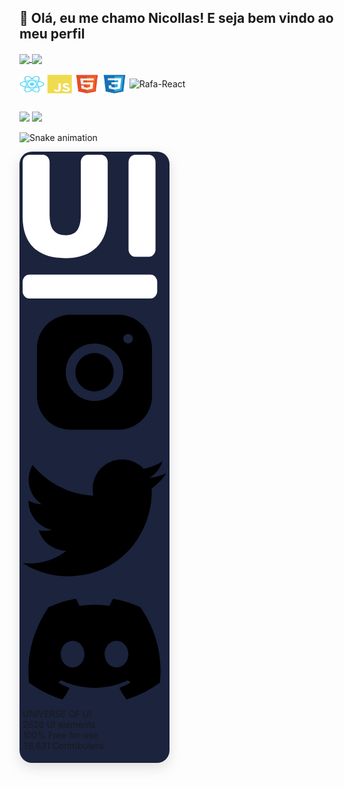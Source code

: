 ## 👋 Olá, eu me chamo Nicollas! E seja bem vindo ao meu perfil

<a href="https://github.com/anuraghazra">
  <img height=200 align="center" src="https://github-readme-stats.vercel.app/api?username=NicollasLuz&show_icons=true&rank_icon=github&theme=tokyonight" />
</a>
<a href="https://github.com/anuraghazra/convoychat">
  <img height=200 align="center" src="https://github-readme-stats.vercel.app/api/top-langs?username=NicollasLuz&layout=compact&langs_count=8&card_width=320&theme=tokyonight" />
</a>

<div style="display: inline_block"><br>
  <img align="center" alt="Rafa-React" height="30" width="40" src="https://raw.githubusercontent.com/devicons/devicon/master/icons/react/react-original.svg">
  <img align="center" alt="Rafa-Js" height="30" width="40" src="https://raw.githubusercontent.com/devicons/devicon/master/icons/javascript/javascript-plain.svg">
  <img align="center" alt="Rafa-HTML" height="30" width="40" src="https://raw.githubusercontent.com/devicons/devicon/master/icons/html5/html5-original.svg">
  <img align="center" alt="Rafa-CSS" height="30" width="40" src="https://raw.githubusercontent.com/devicons/devicon/master/icons/css3/css3-original.svg">
  <img align="center" alt="Rafa-React" height="30" width="40" src="https://cdn.jsdelivr.net/gh/devicons/devicon@latest/icons/java/java-original.svg">
</div>

  ##

  <div> 
  <a href="https://www.instagram.com/nicollasribluz/" target="_blank"><img src="https://img.shields.io/badge/-Instagram-%23E4405F?style=for-the-badge&logo=instagram&logoColor=white" target="_blank"></a>
  <a href = "mailto:nicollauteodoro@gmail.com"><img src="https://img.shields.io/badge/-Gmail-%23333?style=for-the-badge&logo=gmail&logoColor=white" target="_blank"></a>
</div>

![Snake animation](https://github.com/NicollasLuz/NicollasLuz/blod/output/github-contribuition-grid-snake.svg)


<div class="card">
  <div class="top-section">
    <div class="border"></div>
    <div class="icons">
      <div class="logo">
        <svg xmlns="http://www.w3.org/2000/svg" fill="none" viewBox="0 0 94 94" class="svg">
          <path fill="white" d="M38.0481 4.82927C38.0481 2.16214 40.018 0 42.4481 0H51.2391C53.6692 0 55.6391 2.16214 55.6391 4.82927V40.1401C55.6391 48.8912 53.2343 55.6657 48.4248 60.4636C43.6153 65.2277 36.7304 67.6098 27.7701 67.6098C18.8099 67.6098 11.925 65.2953 7.11548 60.6663C2.37183 56.0036 3.8147e-06 49.2967 3.8147e-06 40.5456V4.82927C3.8147e-06 2.16213 1.96995 0 4.4 0H13.2405C15.6705 0 17.6405 2.16214 17.6405 4.82927V39.1265C17.6405 43.7892 18.4805 47.2018 20.1605 49.3642C21.8735 51.5267 24.4759 52.6079 27.9678 52.6079C31.4596 52.6079 34.0127 51.5436 35.6268 49.4149C37.241 47.2863 38.0481 43.8399 38.0481 39.0758V4.82927Z"></path>
          <path fill="white" d="M86.9 61.8682C86.9 64.5353 84.9301 66.6975 82.5 66.6975H73.6595C71.2295 66.6975 69.2595 64.5353 69.2595 61.8682V4.82927C69.2595 2.16214 71.2295 0 73.6595 0H82.5C84.9301 0 86.9 2.16214 86.9 4.82927V61.8682Z"></path>
          <path fill="white" d="M2.86102e-06 83.2195C2.86102e-06 80.5524 1.96995 78.3902 4.4 78.3902H83.6C86.0301 78.3902 88 80.5524 88 83.2195V89.1707C88 91.8379 86.0301 94 83.6 94H4.4C1.96995 94 0 91.8379 0 89.1707L2.86102e-06 83.2195Z"></path>
        </svg>
      </div>
      <div class="social-media">
        <svg xmlns="http://www.w3.org/2000/svg" viewBox="0 0 30 30" class="svg">
          <path d="M 9.9980469 3 C 6.1390469 3 3 6.1419531 3 10.001953 L 3 20.001953 C 3 23.860953 6.1419531 27 10.001953 27 L 20.001953 27 C 23.860953 27 27 23.858047 27 19.998047 L 27 9.9980469 C 27 6.1390469 23.858047 3 19.998047 3 L 9.9980469 3 z M 22 7 C 22.552 7 23 7.448 23 8 C 23 8.552 22.552 9 22 9 C 21.448 9 21 8.552 21 8 C 21 7.448 21.448 7 22 7 z M 15 9 C 18.309 9 21 11.691 21 15 C 21 18.309 18.309 21 15 21 C 11.691 21 9 18.309 9 15 C 9 11.691 11.691 9 15 9 z M 15 11 A 4 4 0 0 0 11 15 A 4 4 0 0 0 15 19 A 4 4 0 0 0 19 15 A 4 4 0 0 0 15 11 z"></path>
        </svg>
        <svg class="svg" xmlns="http://www.w3.org/2000/svg" viewBox="0 0 512 512">
          <path d="M459.37 151.716c.325 4.548.325 9.097.325 13.645 0 138.72-105.583 298.558-298.558 298.558-59.452 0-114.68-17.219-161.137-47.106 8.447.974 16.568 1.299 25.34 1.299 49.055 0 94.213-16.568 130.274-44.832-46.132-.975-84.792-31.188-98.112-72.772 6.498.974 12.995 1.624 19.818 1.624 9.421 0 18.843-1.3 27.614-3.573-48.081-9.747-84.143-51.98-84.143-102.985v-1.299c13.969 7.797 30.214 12.67 47.431 13.319-28.264-18.843-46.781-51.005-46.781-87.391 0-19.492 5.197-37.36 14.294-52.954 51.655 63.675 129.3 105.258 216.365 109.807-1.624-7.797-2.599-15.918-2.599-24.04 0-57.828 46.782-104.934 104.934-104.934 30.213 0 57.502 12.67 76.67 33.137 23.715-4.548 46.456-13.32 66.599-25.34-7.798 24.366-24.366 44.833-46.132 57.827 21.117-2.273 41.584-8.122 60.426-16.243-14.292 20.791-32.161 39.308-52.628 54.253z"></path>
        </svg>
        <svg class="svg" xmlns="http://www.w3.org/2000/svg" viewBox="0 0 640 512">
          <path d="M524.531,69.836a1.5,1.5,0,0,0-.764-.7A485.065,485.065,0,0,0,404.081,32.03a1.816,1.816,0,0,0-1.923.91,337.461,337.461,0,0,0-14.9,30.6,447.848,447.848,0,0,0-134.426,0,309.541,309.541,0,0,0-15.135-30.6,1.89,1.89,0,0,0-1.924-.91A483.689,483.689,0,0,0,116.085,69.137a1.712,1.712,0,0,0-.788.676C39.068,183.651,18.186,294.69,28.43,404.354a2.016,2.016,0,0,0,.765,1.375A487.666,487.666,0,0,0,176.02,479.918a1.9,1.9,0,0,0,2.063-.676A348.2,348.2,0,0,0,208.12,430.4a1.86,1.86,0,0,0-1.019-2.588,321.173,321.173,0,0,1-45.868-21.853,1.885,1.885,0,0,1-.185-3.126c3.082-2.309,6.166-4.711,9.109-7.137a1.819,1.819,0,0,1,1.9-.256c96.229,43.917,200.41,43.917,295.5,0a1.812,1.812,0,0,1,1.924.233c2.944,2.426,6.027,4.851,9.132,7.16a1.884,1.884,0,0,1-.162,3.126,301.407,301.407,0,0,1-45.89,21.83,1.875,1.875,0,0,0-1,2.611,391.055,391.055,0,0,0,30.014,48.815,1.864,1.864,0,0,0,2.063.7A486.048,486.048,0,0,0,610.7,405.729a1.882,1.882,0,0,0,.765-1.352C623.729,277.594,590.933,167.465,524.531,69.836ZM222.491,337.58c-28.972,0-52.844-26.587-52.844-59.239S193.056,219.1,222.491,219.1c29.665,0,53.306,26.82,52.843,59.239C275.334,310.993,251.924,337.58,222.491,337.58Zm195.38,0c-28.971,0-52.843-26.587-52.843-59.239S388.437,219.1,417.871,219.1c29.667,0,53.307,26.82,52.844,59.239C470.715,310.993,447.538,337.58,417.871,337.58Z"></path>
        </svg>
      </div>
    </div>
  </div>
  <div class="bottom-section">
    <span class="title">UNIVERSE OF UI</span>
    <div class="row row1">
      <div class="item">
        <span class="big-text">2626</span>
        <span class="regular-text">UI elements</span>
      </div>
      <div class="item">
        <span class="big-text">100%</span>
        <span class="regular-text">Free for use</span>
      </div>
      <div class="item">
        <span class="big-text">38,631</span>
        <span class="regular-text">Contributers</span>
      </div>
    </div>
  </div>
  <style>
  /* From Uiverse.io by Smit-Prajapati */ 
.card {
  width: 230px;
  border-radius: 20px;
  background: #1b233d;
  padding: 5px;
  overflow: hidden;
  box-shadow: rgba(100, 100, 111, 0.2) 0px 7px 20px 0px;
  transition: transform 0.5s cubic-bezier(0.175, 0.885, 0.32, 1.275);
}

.card:hover {
  transform: scale(1.05);
}

.card .top-section {
  height: 150px;
  border-radius: 15px;
  display: flex;
  flex-direction: column;
  background: linear-gradient(45deg, rgb(4, 159, 187) 0%, rgb(80, 246, 255) 100%);
  position: relative;
}

.card .top-section .border {
  border-bottom-right-radius: 10px;
  height: 30px;
  width: 130px;
  background: white;
  background: #1b233d;
  position: relative;
  transform: skew(-40deg);
  box-shadow: -10px -10px 0 0 #1b233d;
}

.card .top-section .border::before {
  content: "";
  position: absolute;
  width: 15px;
  height: 15px;
  top: 0;
  right: -15px;
  background: rgba(255, 255, 255, 0);
  border-top-left-radius: 10px;
  box-shadow: -5px -5px 0 2px #1b233d;
}

.card .top-section::before {
  content: "";
  position: absolute;
  top: 30px;
  left: 0;
  background: rgba(255, 255, 255, 0);
  height: 15px;
  width: 15px;
  border-top-left-radius: 15px;
  box-shadow: -5px -5px 0 2px #1b233d;
}

.card .top-section .icons {
  position: absolute;
  top: 0;
  width: 100%;
  height: 30px;
  display: flex;
  justify-content: space-between;
}

.card .top-section .icons .logo {
  height: 100%;
  aspect-ratio: 1;
  padding: 7px 0 7px 15px;
}

.card .top-section .icons .logo .top-section {
  height: 100%;
}

.card .top-section .icons .social-media {
  height: 100%;
  padding: 8px 15px;
  display: flex;
  gap: 7px;
}

.card .top-section .icons .social-media .svg {
  height: 100%;
  fill: #1b233d;
}

.card .top-section .icons .social-media .svg:hover {
  fill: white;
}

.card .bottom-section {
  margin-top: 15px;
  padding: 10px 5px;
}

.card .bottom-section .title {
  display: block;
  font-size: 17px;
  font-weight: bolder;
  color: white;
  text-align: center;
  letter-spacing: 2px;
}

.card .bottom-section .row {
  display: flex;
  justify-content: space-between;
  margin-top: 20px;
}

.card .bottom-section .row .item {
  flex: 30%;
  text-align: center;
  padding: 5px;
  color: rgba(170, 222, 243, 0.721);
}

.card .bottom-section .row .item .big-text {
  font-size: 12px;
  display: block;
}

.card .bottom-section .row .item .regular-text {
  font-size: 9px;
}

.card .bottom-section .row .item:nth-child(2) {
  border-left: 1px solid rgba(255, 255, 255, 0.126);
  border-right: 1px solid rgba(255, 255, 255, 0.126);
}
</style>

</div>

